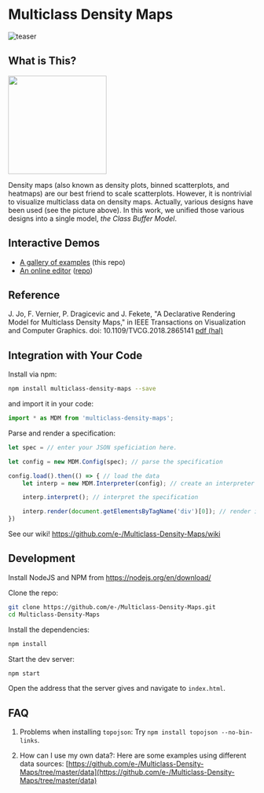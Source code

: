 # Multiclass Density Maps

![teaser](https://raw.githubusercontent.com/e-/Multiclass-Density-Maps/master/teaser.png?raw=true)

## What is This?

<img src="https://github.com/e-/Multiclass-Density-Maps/blob/master/motivation.png?raw=true" height="200">


Density maps (also known as density plots, binned scatterplots, and heatmaps) are our best friend to scale scatterplots. However, it is nontrivial to visualize multiclass data on density maps. Actually, various designs have been used (see the picture above). In this work, we unified those various designs into a single model, *the Class Buffer Model*.

## Interactive Demos

- [A gallery of examples](https://jaeminjo.github.io/Multiclass-Density-Maps/) (this repo)
- [An online editor](https://jaeminjo.github.io/Multiclass-Density-Map-Editor/) ([repo](https://github.com/e-/Multiclass-Density-Map-Editor))

## Reference

J. Jo, F. Vernier, P. Dragicevic and J. Fekete, "A Declarative Rendering Model for Multiclass Density Maps," in IEEE Transactions on Visualization and Computer Graphics. doi: 10.1109/TVCG.2018.2865141 [pdf (hal)](https://hal.inria.fr/hal-01848427/file/Multiclass_Density_Maps.pdf)

## Integration with Your Code

Install via npm:

```bash
npm install multiclass-density-maps --save
```

and import it in your code:

```ts
import * as MDM from 'multiclass-density-maps';
```

Parse and render a specification:

```ts
let spec = // enter your JSON speficiation here.

let config = new MDM.Config(spec); // parse the specification

config.load().then(() => { // load the data
    let interp = new MDM.Interpreter(config); // create an interpreter

    interp.interpret(); // interpret the specification

    interp.render(document.getElementsByTagName('div')[0]); // render it to a div element.
})
```

See our wiki! <https://github.com/e-/Multiclass-Density-Maps/wiki>

## Development

Install NodeJS and NPM from https://nodejs.org/en/download/

Clone the repo:

```bash
git clone https://github.com/e-/Multiclass-Density-Maps.git
cd Multiclass-Density-Maps
```

Install the dependencies:

```bash
npm install
```

Start the dev server:

```bash
npm start
```

Open the address that the server gives and navigate to `index.html`.

## FAQ

1) Problems when installing `topojson`: Try `npm install topojson --no-bin-links`.

2) How can I use my own data?: Here are some examples using different data sources: [https://github.com/e-/Multiclass-Density-Maps/tree/master/data](https://github.com/e-/Multiclass-Density-Maps/tree/master/data)

